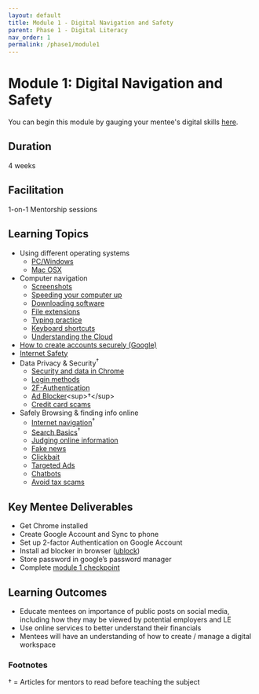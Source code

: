 ```yaml
---
layout: default
title: Module 1 - Digital Navigation and Safety
parent: Phase 1 - Digital Literacy
nav_order: 1
permalink: /phase1/module1
---
```


# Module 1: Digital Navigation and Safety

You can begin this module by gauging your mentee's digital skills [here](/supplemental/digitalLiteracy/digitalProficiencyPairing).

## Duration 

4 weeks

## Facilitation

1-on-1 Mentorship sessions

## Learning Topics

- Using different operating systems
  - [PC/Windows](https://www.digitallearn.org/courses/using-a-pc-windows-10-new)
  - [Mac OSX](https://www.digitallearn.org/courses/using-a-mac-os-x)
- Computer navigation
  - [Screenshots](https://edu.gcfglobal.org/en/techsavvy/taking-screenshots/1/)
  - [Speeding your computer up](https://edu.gcfglobal.org/en/basic-computer-skills/tips-for-speeding-up-your-computer/1/)
  - [Downloading software](https://edu.gcfglobal.org/en/basic-computer-skills/installing-software-on-your-mac/1/)
  - [File extensions](https://edu.gcfglobal.org/en/basic-computer-skills/understanding-file-extensions/1/)
  - [Typing practice](https://edu.gcfglobal.org/en/typing/typing/1/)
  - [Keyboard shortcuts](https://edu.gcfglobal.org/en/techsavvy/keyboard-shortcuts/1/)
  - [Understanding the Cloud](https://edu.gcfglobal.org/en/computerbasics/understanding-the-cloud/1/)
- [How to create accounts securely (Google)](https://edu.gcfglobal.org/en/googleaccount/)
- [Internet Safety](https://edu.gcfglobal.org/en/internetsafety/)
- Data Privacy & Security<sup>†</sup>
  - [Security and data in Chrome](https://edu.gcfglobal.org/en/chrome/privacy-and-security-in-chrome/1/)
  - [Login methods](https://edu.gcfglobal.org/en/thenow/understanding-login-methods/1/)
  - [2F-Authentication](https://edu.gcfglobal.org/en/thenow/what-is-twofactor-authentication/1/)
  - [Ad Blocker](https://nordvpn.com/blog/what-is-ad-blocking/#:~:text=An%20ad%20blocker%20is%20any,web%20page%20against%20massive%20blacklists.)<sup>†</sup>
  - [Credit card scams](https://edu.gcfglobal.org/en/thenow/common-credit-card-scams/1/)
- Safely Browsing & finding info online
  - [Internet navigation](/curriculum/supplemental/digitalLiteracy/theInternet)<sup>†</sup>
  - [Search Basics](/curriculum/supplemental/digitalLiteracy/internetSearch)<sup>†</sup>
  - [Judging online information](https://edu.gcfglobal.org/en/digital-media-literacy/judging-online-information/1/)
  - [Fake news](https://edu.gcfglobal.org/en/thenow/what-is-fake-news/1/)
  - [Clickbait](https://edu.gcfglobal.org/en/thenow/what-is-clickbait/1/)
  - [Targeted Ads](https://edu.gcfglobal.org/en/thenow/what-is-targeted-advertising/1/)
  - [Chatbots](https://edu.gcfglobal.org/en/thenow/what-are-chatbots/1/)
  - [Avoid tax scams](https://edu.gcfglobal.org/en/online-money-tips/how-to-avoid-tax-scams/1/)

## Key Mentee Deliverables

- Get Chrome installed
- Create Google Account and Sync to phone
- Set up 2-factor Authentication on Google Account
- Install ad blocker in browser ([ublock](https://chrome.google.com/webstore/detail/ublock-origin/cjpalhdlnbpafiamejdnhcphjbkeiagm?hl=en))
- Store password in google’s password manager
- Complete [module 1 checkpoint](https://forms.gle/EjDknbwERwHbL91k8)

## Learning Outcomes

- Educate mentees on importance of public posts on social media, including how they may be viewed by potential employers and LE
- Use online services to better understand their financials
- Mentees will have an understanding of how to create / manage a digital workspace

### Footnotes

† = Articles for mentors to read before teaching the subject
